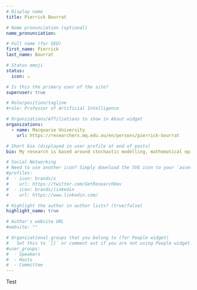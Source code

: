 ```yaml
---
# Display name
title: Pierrick Bourrat

# Name pronunciation (optional)
name_pronunciation: 

# Full name (for SEO)
first_name: Pierrick 
last_name: Bourrat

# Status emoji
status:
  icon: ☕️

# Is this the primary user of the site?
superuser: true

# Role/position/tagline
#role: Professor of Artificial Intelligence

# Organizations/Affiliations to show in About widget
organizations:
  - name: Macquarie University
    url: https://researchers.mq.edu.au/en/persons/pierrick-bourrat

# Short bio (displayed in user profile at end of posts)
bio: My research is based around stochastic modelling, mathematical epidemiology, evolution, probabilistic learning and Bayesian inference and Data Science.

# Social Networking
# Need to use another icon? Simply download the SVG icon to your `assets/media/icons/` folder.
#profiles:
#  - icon: brands/x
#    url: https://twitter.com/GetResearchDev
#  - icon: brands/linkedin
#    url: https://www.linkedin.com/

# Highlight the author in author lists? (true/false)
highlight_name: true

# Author's website URL
#website: ""

# Organizational groups that you belong to (for People widget)
#   Set this to `[]` or comment out if you are not using People widget.
#user_groups:
#  - Speakers
#  - Hosts
#  - Committee
---
```


Test
